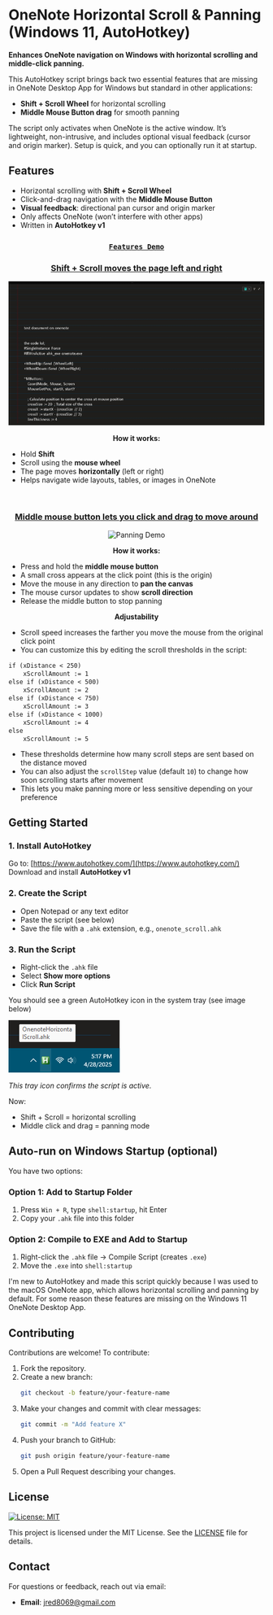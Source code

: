 # OneNote Horizontal Scroll & Panning (Windows 11, AutoHotkey)

**Enhances OneNote navigation on Windows with horizontal scrolling and middle-click panning.**

This AutoHotkey script brings back two essential features that are missing in OneNote Desktop App for Windows but standard in other applications:

- **Shift + Scroll Wheel** for horizontal scrolling  
- **Middle Mouse Button drag** for smooth panning

The script only activates when OneNote is the active window. It’s lightweight, non-intrusive, and includes optional visual feedback (cursor and origin marker). Setup is quick, and you can optionally run it at startup.

## Features

- Horizontal scrolling with **Shift + Scroll Wheel**  
- Click-and-drag navigation with the **Middle Mouse Button**  
- **Visual feedback**: directional pan cursor and origin marker
- Only affects OneNote (won’t interfere with other apps)
- Written in **AutoHotkey v1**

<div align="center">
  <h3><u><code>Features Demo</code></u></h3>
</div>

<div align="center">
  <h3><u><strong>Shift + Scroll</strong> moves the page left and right</u></h3>
  <img src="images/shiftscroll_demo.gif" alt="Shift Scroll Demo">
</div>

<div align="center">
  <p><strong>How it works:</strong></p>
</div>
<ul>
  <li>Hold <strong>Shift</strong></li>
  <li>Scroll using the <strong>mouse wheel</strong></li>
  <li>The page moves <strong>horizontally</strong> (left or right)</li>
  <li>Helps navigate wide layouts, tables, or images in OneNote</li>
</ul>

<br>

<div align="center">
  <h3><u><strong>Middle mouse button</strong> lets you click and drag to move around</u></h3>
  <img src="images/crosshair_demo.gif" alt="Panning Demo">
</div>

<div align="center">
  <p><strong>How it works:</strong></p>
</div>
<ul>
  <li>Press and hold the <strong>middle mouse button</strong></li>
  <li>A small cross appears at the click point (this is the origin)</li>
  <li>Move the mouse in any direction to <strong>pan the canvas</strong></li>
  <li>The mouse cursor updates to show <strong>scroll direction</strong></li>
  <li>Release the middle button to stop panning</li>
</ul>

<div align="center">
  <p><strong>Adjustability</strong></p>
</div>
<ul>
  <li>Scroll speed increases the farther you move the mouse from the original click point</li>
  <li>You can customize this by editing the scroll thresholds in the script:</li>
</ul>

```ahk
if (xDistance < 250)
    xScrollAmount := 1
else if (xDistance < 500)
    xScrollAmount := 2
else if (xDistance < 750)
    xScrollAmount := 3
else if (xDistance < 1000)
    xScrollAmount := 4
else
    xScrollAmount := 5
```

<ul>
  <li>These thresholds determine how many scroll steps are sent based on the distance moved</li>
  <li>You can also adjust the <code>scrollStep</code> value (default <code>10</code>) to change how soon scrolling starts after movement</li>
  <li>This lets you make panning more or less sensitive depending on your preference</li>
</ul>

## Getting Started

### 1. Install AutoHotkey

Go to: [https://www.autohotkey.com/](https://www.autohotkey.com/)  
Download and install **AutoHotkey v1**

### 2. Create the Script

- Open Notepad or any text editor
- Paste the script (see below)
- Save the file with a `.ahk` extension, e.g., `onenote_scroll.ahk`

### 3. Run the Script

- Right-click the `.ahk` file
- Select **Show more options**
- Click **Run Script**

You should see a green AutoHotkey icon in the system tray (see image below)

![AutoHotkey script running in system tray on Windows 11](images/trayDisplayW11.png)

*This tray icon confirms the script is active.*

Now:
- Shift + Scroll = horizontal scrolling
- Middle click and drag = panning mode

## Auto-run on Windows Startup (optional)

You have two options:

### Option 1: Add to Startup Folder

1. Press `Win + R`, type `shell:startup`, hit Enter  
2. Copy your `.ahk` file into this folder

### Option 2: Compile to EXE and Add to Startup

1. Right-click the `.ahk` file → Compile Script (creates `.exe`)
2. Move the `.exe` into `shell:startup`

I'm new to AutoHotkey and made this script quickly because I was used to the macOS OneNote app, which allows horizontal scrolling and panning by default. For some reason these features are missing on the Windows 11 OneNote Desktop App. 

## Contributing

Contributions are welcome! To contribute:

1. Fork the repository.  
2. Create a new branch:  
   ```bash
   git checkout -b feature/your-feature-name
   ```
3. Make your changes and commit with clear messages:  
   ```bash
   git commit -m "Add feature X"
   ```
4. Push your branch to GitHub:  
   ```bash
   git push origin feature/your-feature-name
   ```
5. Open a Pull Request describing your changes. 

## License

[![License: MIT](https://img.shields.io/badge/License-MIT-yellow.svg)](https://opensource.org/licenses/MIT)

This project is licensed under the MIT License. See the [LICENSE](LICENSE) file for details.

## Contact

For questions or feedback, reach out via email:
- **Email**: jred8069@gmail.com

